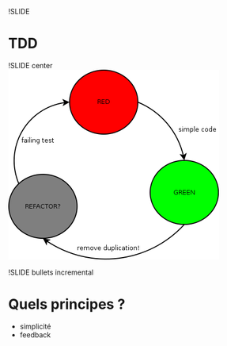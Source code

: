 !SLIDE
# TDD

!SLIDE center
![red_green_refactor](red_green_refactor.png)

!SLIDE bullets incremental
# Quels principes ?

* simplicité
* feedback